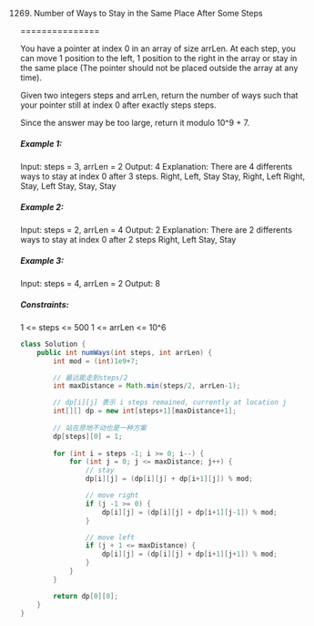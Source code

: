 1269. Number of Ways to Stay in the Same Place After Some Steps

===============

You have a pointer at index 0 in an array of size arrLen. At each step, you can move 1 position to the left, 1 position to the right in the array or stay in the same place  (The pointer should not be placed outside the array at any time).

Given two integers steps and arrLen, return the number of ways such that your pointer still at index 0 after exactly steps steps.

Since the answer may be too large, return it modulo 10^9 + 7.

##### Example 1:

Input: steps = 3, arrLen = 2
Output: 4
Explanation: There are 4 differents ways to stay at index 0 after 3 steps.
Right, Left, Stay
Stay, Right, Left
Right, Stay, Left
Stay, Stay, Stay

##### Example 2:

Input: steps = 2, arrLen = 4
Output: 2
Explanation: There are 2 differents ways to stay at index 0 after 2 steps
Right, Left
Stay, Stay

##### Example 3:

Input: steps = 4, arrLen = 2
Output: 8

##### Constraints:

1 <= steps <= 500
1 <= arrLen <= 10^6

```java
class Solution {
    public int numWays(int steps, int arrLen) {
        int mod = (int)1e9+7;

        // 最远能走到steps/2
        int maxDistance = Math.min(steps/2, arrLen-1);

        // dp[i][j] 表示 i steps remained, currently at location j
        int[][] dp = new int[steps+1][maxDistance+1];
        
        // 站在原地不动也是一种方案
        dp[steps][0] = 1;
        
        for (int i = steps -1; i >= 0; i--) {
            for (int j = 0; j <= maxDistance; j++) {
                // stay
                dp[i][j] = (dp[i][j] + dp[i+1][j]) % mod;

                // move right
                if (j -1 >= 0) {
                    dp[i][j] = (dp[i][j] + dp[i+1][j-1]) % mod;
                }

                // move left
                if (j + 1 <= maxDistance) {
                    dp[i][j] = (dp[i][j] + dp[i+1][j+1]) % mod;
                }
            }
        }

        return dp[0][0];
    }
}
```



